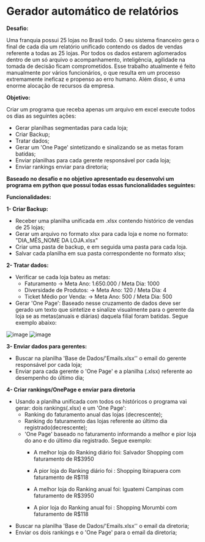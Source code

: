 # Gerador automático de relatórios

**Desafio:**

Uma franquia possui 25 lojas no Brasil todo. O seu sistema financeiro gera o final de cada dia um relatório unificado contendo os dados de vendas referente a todas as 25 lojas. Por todos os dados estarem aglomerados dentro de um só arquivo o acompanhamento, inteligência, agilidade na tomada de decisão ficam comprometidos.
Esse trabalho atualmente é feito manualmente por vários funcionários, o que resulta em um processo extremamente ineficaz e propenso ao erro humano. Além disso, é uma enorme alocação de recursos da empresa. 

**Objetivo:**

Criar um programa que receba apenas um arquivo em excel execute todos os dias as seguintes ações:
  - Gerar planilhas segmentadas para cada loja;
  - Criar Backup;
  - Tratar dados;
  - Gerar um 'One Page' sintetizando e sinalizando se as metas foram batidas;
  - Enviar planilhas para cada gerente responsável por cada loja;
  - Enviar rankings enviar para diretoria;

**Baseado no desafio e no objetivo apresentado eu desenvolvi um programa em python que possui todas essas funcionalidades seguintes:**

**Funcionalidades:**

**1- Criar Backup:**
  - Receber uma planilha unificada em .xlsx contendo histórico de vendas de 25 lojas;
  - Gerar um arquivo no formato xlsx para cada loja e nome no formato: "DIA_MÊS_NOME DA LOJA.xlsx"
  - Criar uma pasta de backup, e em seguida uma pasta para cada loja.
  - Salvar cada planilha em sua pasta correspondente no formato xlsx;

 **2- Tratar dados:**
   - Verificar se cada loja bateu as metas:
     - Faturamento -> Meta Ano: 1.650.000 / Meta Dia: 1000
     - Diversidade de Produtos: -> Meta Ano: 120 / Meta Dia: 4
     - Ticket Médio por Venda: -> Meta Ano: 500 / Meta Dia: 500
   - Gerar 'One Page': Baseado nesse cruzamento de dados deve ser gerado um texto que sintetize e sinalize visualmente para o gerente da loja se as metas(anuais e diárias) daquela filial foram batidas. Segue exemplo abaixo:
   
![image](https://user-images.githubusercontent.com/14143617/160150738-dbe74793-7fd4-4061-8c4c-adfcf4c1351e.png) ![image](https://user-images.githubusercontent.com/14143617/160151164-b9e62417-4a03-47e4-aba5-c129d8187004.png)

**3- Enviar dados para gerentes:**
  - Buscar na planilha 'Base de Dados/'Emails.xlsx'' o email do gerente responsável por cada loja;
  - Enviar para cada gerente o 'One Page' e a planilha (.xlsx) referente ao desempenho do último dia;
 
**4- Criar rankings/OnePage e enviar para diretoria**
  - Usando a planilha unificada com todos os históricos o programa vai gerar: dois rankings(.xlsx) e um 'One Page':
    - Ranking do faturamento anual das lojas (decrescente);
    - Ranking  do faturamento das lojas referente ao último dia registrado(decrescente);
    - 'One Page' baseado no faturamento informando a melhor e pior loja do ano e do último dia registrado. Segue exemplo:
      - A melhor loja do Ranking diário foi: Salvador Shopping com faturamento de R$3950
      - A pior loja do Ranking diário foi : Shopping Ibirapuera com faturamento de R$118

      - A melhor loja do Ranking anual foi: Iguatemi Campinas com faturamento de R$3950
      - A pior loja do Ranking anual foi : Shopping Morumbi com faturamento de R$118
  - Buscar na planilha 'Base de Dados/'Emails.xlsx'' o email da diretoria;
  - Enviar os dois rankings e o 'One Page' para o email da diretoria;

